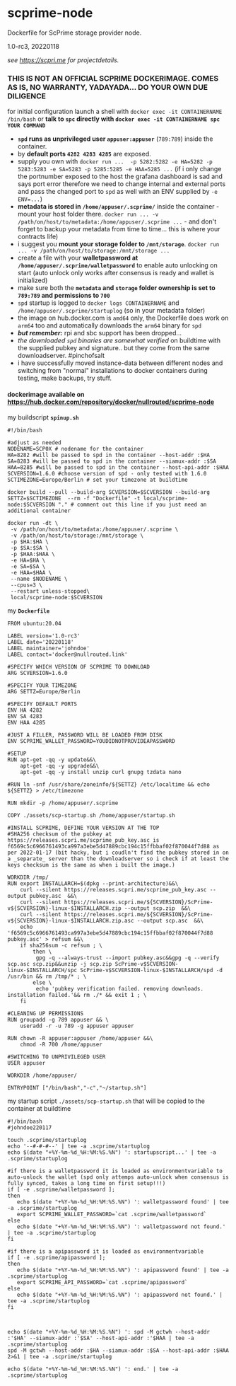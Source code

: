 # scprime-node
Dockerfile for ScPrime storage provider node.

1.0-rc3, 20220118

*see https://scpri.me for projectdetails.*

### THIS IS NOT AN OFFICIAL SCPRIME DOCKERIMAGE. COMES AS IS, NO WARRANTY, YADAYADA... DO YOUR OWN DUE DILIGENCE ###

for initial configuration launch a shell with `docker exec -it CONTAINERNAME /bin/bash` or **talk to `spc` directly with `docker exec -it CONTAINERNAME spc YOUR COMMAND`**

- **`spd` runs as unprivileged user `appuser:appuser`** (`789:789`) inside the container.
- by **default ports `4282 4283 4285`** are exposed.
 - supply you own with `docker run ...  -p 5282:5282 -e HA=5282 -p 5283:5283 -e SA=5283 -p 5285:5285 -e HAA=5285 ...` (if i only change the portnumber exposed to the host the grafana dashboard is sad and says port error therefore we need to change internal and external ports and pass the changed port to `spd` as well with an ENV supplied by `-e ENV=...`)
- **metadata is stored in `/home/appuser/.scprime/`** inside the container - mount your host folder there. `docker run ... -v /path/on/host/to/metadata:/home/appuser/.scprime ...` - and don't forget to backup your metadata from time to time... this is where your contracts life)
- i suggest you **mount your storage folder to `/mnt/storage`**. `docker run ... -v /path/on/host/to/storage:/mnt/storage ...`
- create a file with your **walletpassword at `/home/appuser/.scprime/walletpassword`** to enable auto unlocking on start (auto unlock only works after consensus is ready and wallet is initialized)
- make sure both the **`metadata` and `storage` folder ownership is set to `789:789` and permissions to `700`**
- `spd` startup is logged to `docker logs CONTAINERNAME` and `/home/appuser/.scprime/startuplog` (so in your metadata folder)
- the image on hub.docker.com is `amd64` only, the Dockerfile does work on `arm64` too and automatically downloads the `arm64` binary for `spd`
 - ***but remember:*** rpi and sbc support has been dropped... 
- *the downloaded `spd` binaries are somewhat verified* on buildtime with the supplied pubkey and signature.. but they come from the same downloadserver. #pinchofsalt
- i have successfully moved instance-data between different nodes and switching from "normal" installations to docker containers during testing, make backups, try stuff.


#### dockerimage available on https://hub.docker.com/repository/docker/nullrouted/scprime-node

my buildscript **`spinup.sh`**
```
#!/bin/bash

#adjust as needed
NODENAME=SCP0X # nodename for the container
HA=8282 #will be passed to spd in the container --host-addr :$HA
SA=8283 #will be passed to spd in the container --siamux-addr :$SA
HAA=8285 #will be passed to spd in the container --host-api-addr :$HAA
SCVERSION=1.6.0 #choose version of spd - only tested with 1.6.0
SCTIMEZONE=Europe/Berlin # set your timezone at buildtime

docker build --pull --build-arg SCVERSION=$SCVERSION --build-arg SETTZ=$SCTIMEZONE  --rm -f "Dockerfile" -t local/scprime-node:$SCVERSION "." # comment out this line if you just need an additional container

docker run -dt \
 -v /path/on/host/to/metadata:/home/appuser/.scprime \
 -v /path/on/host/to/storage:/mnt/storage \
 -p $HA:$HA \
 -p $SA:$SA \
 -p $HAA:$HAA \
 -e HA=$HA \
 -e SA=$SA \
 -e HAA=$HAA \
 --name $NODENAME \
 --cpus=3 \
 --restart unless-stopped\
 local/scprime-node:$SCVERSION
```

my **`Dockerfile`**
```
FROM ubuntu:20.04

LABEL version='1.0-rc3'
LABEL date='20220118'
LABEL maintainer='johndoe'
LABEL contact='docker@nullrouted.link'

#SPECIFY WHICH VERSION OF SCPRIME TO DOWNLOAD
ARG SCVERSION=1.6.0

#SPECIFY YOUR TIMEZONE
ARG SETTZ=Europe/Berlin

#SPECIFY DEFAULT PORTS
ENV HA 4282
ENV SA 4283
ENV HAA 4285

#JUST A FILLER, PASSWORD WILL BE LOADED FROM DISK
ENV SCPRIME_WALLET_PASSWORD=YOUDIDNOTPROVIDEAPASSWORD

#SETUP
RUN apt-get -qq -y update&&\
    apt-get -qq -y upgrade&&\
    apt-get -qq -y install unzip curl gnupg tzdata nano

#RUN ln -snf /usr/share/zoneinfo/${SETTZ} /etc/localtime && echo ${SETTZ} > /etc/timezone

RUN mkdir -p /home/appuser/.scprime

COPY ./assets/scp-startup.sh /home/appuser/startup.sh

#INSTALL SCPRIME, DEFINE YOUR VERSION AT THE TOP
#SHA256 checksum of the pubkey at https://releases.scpri.me/scprime_pub_key.asc is f6569c5c6966761493ca997a3ebe5d47889cbc194c15ffbbaf02f870044f7d88 as per 2022-01-17 (bit hacky, but i coudln't find the pubkey stored in on a _separate_ server than the downloadserver so i check if at least the keys checksum is the same as when i built the image.)

WORKDIR /tmp/
RUN export INSTALLARCH=$(dpkg --print-architecture)&&\
    curl --silent https://releases.scpri.me/scprime_pub_key.asc --output pubkey.asc  &&\
    curl --silent https://releases.scpri.me/${SCVERSION}/ScPrime-v${SCVERSION}-linux-$INSTALLARCH.zip --output scp.zip  &&\
    curl --silent https://releases.scpri.me/${SCVERSION}/ScPrime-v${SCVERSION}-linux-$INSTALLARCH.zip.asc --output scp.asc  &&\
    echo 'f6569c5c6966761493ca997a3ebe5d47889cbc194c15ffbbaf02f870044f7d88  pubkey.asc' > refsum &&\
    if sha256sum -c refsum ; \
        then \
         gpg -q --always-trust --import pubkey.asc&&gpg -q --verify scp.asc scp.zip&&unzip -j scp.zip ScPrime-v$SCVERSION-linux-$INSTALLARCH/spc ScPrime-v$SCVERSION-linux-$INSTALLARCH/spd -d /usr/bin && rm /tmp/* ; \
        else \
         echo 'pubkey verification failed. removing downloads. installation failed.'&& rm ./* && exit 1 ; \
    fi

#CLEANING UP PERMISSIONS
RUN groupadd -g 789 appuser && \
    useradd -r -u 789 -g appuser appuser

RUN chown -R appuser:appuser /home/appuser &&\
    chmod -R 700 /home/appuser

#SWITCHING TO UNPRIVILEGED USER
USER appuser

WORKDIR /home/appuser/

ENTRYPOINT ["/bin/bash","-c","~/startup.sh"]
```

my startup script `./assets/scp-startup.sh` that will be copied to the container at buildtime
```
#!/bin/bash
#johndoe220117

touch .scprime/startuplog
echo '--#-#-#--' | tee -a .scprime/startuplog
echo $(date "+%Y-%m-%d_%H:%M:%S.%N") ': startupscript...' | tee -a .scprime/startuplog

#if there is a walletpassword it is loaded as environmentvariable to auto-unlock the wallet (spd only attemps auto-unlock when consensus is fully synced, takes a long time on first setup!!!)
if [ -e .scprime/walletpassword ];
then
   echo $(date "+%Y-%m-%d_%H:%M:%S.%N") ': walletpassword found' | tee -a .scprime/startuplog
   export SCPRIME_WALLET_PASSWORD=`cat .scprime/walletpassword`
else
   echo $(date "+%Y-%m-%d_%H:%M:%S.%N") ': walletpassword not found.' | tee -a .scprime/startuplog
fi

#if there is a apipassword it is loaded as environmentvariable
if [ -e .scprime/apipassword ];
then
   echo $(date "+%Y-%m-%d_%H:%M:%S.%N") ': apipassword found' | tee -a .scprime/startuplog
   export SCPRIME_API_PASSWORD=`cat .scprime/apipassword`
else
   echo $(date "+%Y-%m-%d_%H:%M:%S.%N") ': apipassword not found.' | tee -a .scprime/startuplog
fi



echo $(date "+%Y-%m-%d_%H:%M:%S.%N") ': spd -M gctwh --host-addr :'$HA' --siamux-addr :'$SA' --host-api-addr :'$HAA | tee -a .scprime/startuplog
spd -M gctwh --host-addr :$HA --siamux-addr :$SA --host-api-addr :$HAA 2>&1 | tee -a .scprime/startuplog

echo $(date "+%Y-%m-%d_%H:%M:%S.%N") ': end.' | tee -a .scprime/startuplog
```

